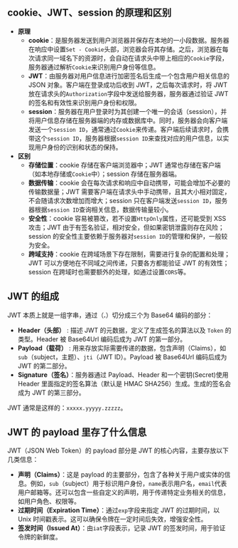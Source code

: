 ## cookie、JWT、session 的原理和区别
+ **原理**
    - **cookie**：是服务器发送到用户浏览器并保存在本地的一小段数据。服务器在响应中设置`Set - Cookie`头部，浏览器会将其存储。之后，浏览器在每次请求同一域名下的资源时，会自动在请求头中带上相应的`Cookie`字段，服务器通过解析`Cookie`来识别用户身份等信息。
    - **JWT**：由服务器对用户信息进行加密签名后生成一个包含用户相关信息的 JSON 对象。客户端在登录成功后收到 JWT，之后每次请求时，将 JWT 放在请求头的`Authorization`字段中发送给服务器，服务器通过验证 JWT 的签名和有效性来识别用户身份和权限。
    - **session**：服务器在用户登录时为其创建一个唯一的会话（session），并将用户信息存储在服务器端的内存或数据库中。同时，服务器会向客户端发送一个`session ID`，通常通过`Cookie`来传递。客户端后续请求时，会携带这个`session ID`，服务器根据`session ID`来查找对应的用户信息，以实现用户身份的识别和状态的保持。
+ **区别**
    - **存储位置**：cookie 存储在客户端浏览器中；JWT 通常也存储在客户端（如本地存储或`Cookie`中）；session 存储在服务器端。
    - **数据传输**：cookie 会在每次请求和响应中自动携带，可能会增加不必要的传输数据量；JWT 需要客户端在请求头中手动携带，且其大小相对固定，不会随请求次数增加而增大；session 只在客户端发送`session ID`，服务器根据`session ID`查询相关信息，数据传输量较小。
    - **安全性**：cookie 容易被篡改，若不设置`HttpOnly`属性，还可能受到 XSS 攻击；JWT 由于有签名验证，相对安全，但如果密钥泄露则存在风险；session 的安全性主要依赖于服务器对`session ID`的管理和保护，一般较为安全。
    - **跨域支持**：cookie 在跨域场景下存在限制，需要进行复杂的配置和处理；JWT 可以方便地在不同域之间传递，只要各方都能验证 JWT 的有效性；session 在跨域时也需要额外的处理，如通过设置`CORS`等。

## JWT 的组成
JWT 本质上就是一组字串，通过（**.**）切分成三个为 Base64 编码的部分：

+ **Header（头部）** : 描述 JWT 的元数据，定义了生成签名的算法以及 `Token` 的类型。Header 被 Base64Url 编码后成为 JWT 的第一部分。
+ **Payload（载荷）** : 用来存放实际需要传递的数据，包含声明（Claims），如`sub`（subject，主题）、`jti`（JWT ID）。Payload 被 Base64Url 编码后成为 JWT 的第二部分。
+ **Signature（签名）**：服务器通过 Payload、Header 和一个密钥(Secret)使用 Header 里面指定的签名算法（默认是 HMAC SHA256）生成。生成的签名会成为 JWT 的第三部分。

JWT 通常是这样的：`xxxxx.yyyyy.zzzzz`。

## JWT 的 payload 里存了什么信息
JWT（JSON Web Token）的 payload 部分是 JWT 的核心内容，主要存放以下几类信息：

+ **声明（Claims）**：这是 payload 的主要部分，包含了各种关于用户或实体的信息。例如，`sub`（subject）用于标识用户身份，`name`表示用户名，`email`代表用户邮箱等。还可以包含一些自定义的声明，用于传递特定业务相关的信息，如用户角色、权限等。
+ **过期时间（Expiration Time）**：通过`exp`字段来指定 JWT 的过期时间，以 Unix 时间戳表示。这可以确保令牌在一定时间后失效，增强安全性。
+ **签发时间（Issued At）**：由`iat`字段表示，记录 JWT 的签发时间，用于验证令牌的新鲜度。


